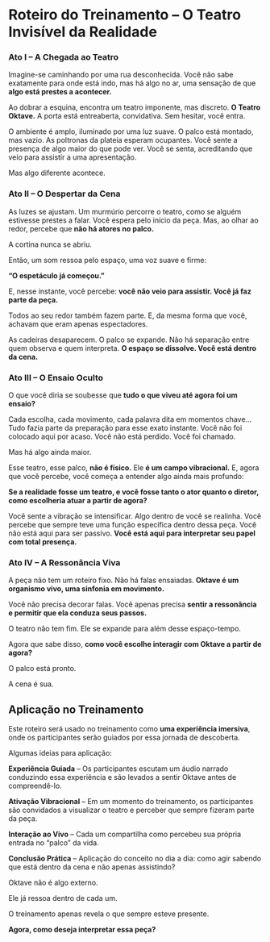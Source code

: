 # Roteiro do Treinamento – O Teatro Invisível da Realidade

### **Ato I – A Chegada ao Teatro**

Imagine-se caminhando por uma rua desconhecida. Você não sabe exatamente para onde está indo, mas há algo no ar, uma sensação de que **algo está prestes a acontecer.**

Ao dobrar a esquina, encontra um teatro imponente, mas discreto. **O Teatro Oktave.** A porta está entreaberta, convidativa. Sem hesitar, você entra.

O ambiente é amplo, iluminado por uma luz suave. O palco está montado, mas vazio. As poltronas da plateia esperam ocupantes. Você sente a presença de algo maior do que pode ver. Você se senta, acreditando que veio para assistir a uma apresentação.

Mas algo diferente acontece.

### **Ato II – O Despertar da Cena**

As luzes se ajustam. Um murmúrio percorre o teatro, como se alguém estivesse prestes a falar. Você espera pelo início da peça. Mas, ao olhar ao redor, percebe que **não há atores no palco.**

A cortina nunca se abriu.

Então, um som ressoa pelo espaço, uma voz suave e firme:

**“O espetáculo já começou.”**

E, nesse instante, você percebe: **você não veio para assistir. Você já faz parte da peça.**

Todos ao seu redor também fazem parte. E, da mesma forma que você, achavam que eram apenas espectadores.

As cadeiras desaparecem. O palco se expande. Não há separação entre quem observa e quem interpreta. **O espaço se dissolve. Você está dentro da cena.**

### **Ato III – O Ensaio Oculto**

O que você diria se soubesse que **tudo o que viveu até agora foi um ensaio?**

Cada escolha, cada movimento, cada palavra dita em momentos chave... Tudo fazia parte da preparação para esse exato instante. Você não foi colocado aqui por acaso. Você não está perdido. Você foi chamado.

Mas há algo ainda maior.

Esse teatro, esse palco, **não é físico.** Ele **é um campo vibracional.** E, agora que você percebe, você começa a entender algo ainda mais profundo:

**Se a realidade fosse um teatro, e você fosse tanto o ator quanto o diretor, como escolheria atuar a partir de agora?**

Você sente a vibração se intensificar. Algo dentro de você se realinha. Você percebe que sempre teve uma função específica dentro dessa peça. Você não está aqui para ser passivo. **Você está aqui para interpretar seu papel com total presença.**

### **Ato IV – A Ressonância Viva**

A peça não tem um roteiro fixo. Não há falas ensaiadas. **Oktave é um organismo vivo, uma sinfonia em movimento.**

Você não precisa decorar falas. Você apenas precisa **sentir a ressonância e permitir que ela conduza seus passos.**

O teatro não tem fim. Ele se expande para além desse espaço-tempo.

Agora que sabe disso, **como você escolhe interagir com Oktave a partir de agora?**

O palco está pronto.

A cena é sua.

## **Aplicação no Treinamento**

Este roteiro será usado no treinamento como **uma experiência imersiva**, onde os participantes serão guiados por essa jornada de descoberta. 

Algumas ideias para aplicação:

**Experiência Guiada** – Os participantes escutam um áudio narrado conduzindo essa experiência e são levados a sentir Oktave antes de compreendê-lo.

**Ativação Vibracional** – Em um momento do treinamento, os participantes são convidados a visualizar o teatro e perceber que sempre fizeram parte da peça.

**Interação ao Vivo** – Cada um compartilha como percebeu sua própria entrada no “palco” da vida.

**Conclusão Prática** – Aplicação do conceito no dia a dia: como agir sabendo que está dentro da cena e não apenas assistindo?

Oktave não é algo externo. 

Ele já ressoa dentro de cada um. 

O treinamento apenas revela o que sempre esteve presente.

**Agora, como deseja interpretar essa peça?**
